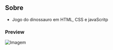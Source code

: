 ## Sobre
* Jogo do dinossauro em HTML, CSS e javaScritp 

### Preview
![Imagem](https://github.com/4L1C3-R4BB1T/digital-innovation-one/raw/master/_assets/dino.gif)